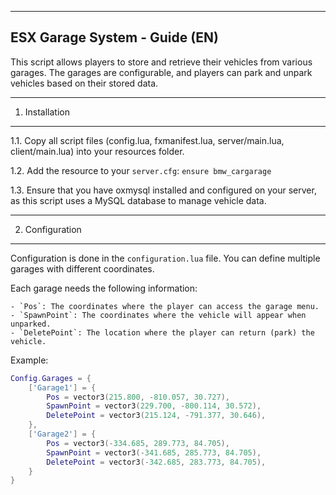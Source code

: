------------------------------------
ESX Garage System - Guide (EN)
------------------------------------

This script allows players to store and retrieve their vehicles from various garages. The garages are configurable, and players can park and unpark vehicles based on their stored data.

-----------------------
1. Installation
-----------------------

1.1. Copy all script files (config.lua, fxmanifest.lua, server/main.lua, client/main.lua) into your resources folder.

1.2. Add the resource to your `server.cfg`:
    ```
    ensure bmw_cargarage
    ```

1.3. Ensure that you have oxmysql installed and configured on your server, as this script uses a MySQL database to manage vehicle data.

-----------------------
2. Configuration
-----------------------

Configuration is done in the `configuration.lua` file. You can define multiple garages with different coordinates.

Each garage needs the following information:

    - `Pos`: The coordinates where the player can access the garage menu.
    - `SpawnPoint`: The coordinates where the vehicle will appear when unparked.
    - `DeletePoint`: The location where the player can return (park) the vehicle.

Example:
```lua
Config.Garages = {
    ['Garage1'] = {
        Pos = vector3(215.800, -810.057, 30.727),
        SpawnPoint = vector3(229.700, -800.114, 30.572),
        DeletePoint = vector3(215.124, -791.377, 30.646),
    },
    ['Garage2'] = {
        Pos = vector3(-334.685, 289.773, 84.705),
        SpawnPoint = vector3(-341.685, 285.773, 84.705),
        DeletePoint = vector3(-342.685, 283.773, 84.705),
    }
}
